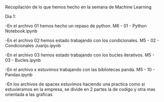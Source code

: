 Recopilación de lo que hemos hecho en la semana de Machine Learning

Dia 1:

-En el archivo 01 hemos hecho un repaso de python.  M6 - 01 - Python Notebook.ipynb

-En el archivo 02 hemos estado trabajando con los condicionales. M5 - 02 - Condicionales Juanjo.ipynb

-En el archivo 03 hemos estado trabajando con los bucles iterativos. M5 - 03 - Bucles.ipynb

-En el archivo x estuvimos trabajando con las bibliotecas panda. M5 - 10 - Pandas.ipynb 

-En los archivos de spacex estuvimos haciendo una practica como si estuvieramos en la empresa,
se divide en 2 partes la de codigo y otra mas orientada a las graficas
